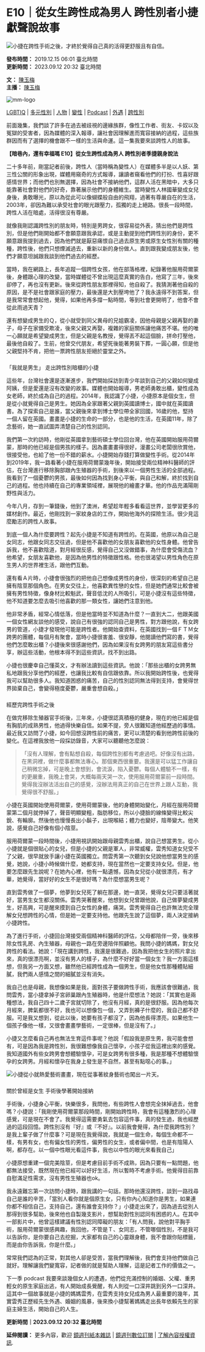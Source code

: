 # E10｜從女生跨性成為男人 跨性別者小捷獻聲說故事

![小捷在跨性手術之後，才終於覺得自己真的活得更舒服且有自信。](https://v3-statics.mirrormedia.mg/images/20191210132745-3d7267e2962e4374fb1139f419e4d8a8-w2400.jpg)

**發布時間：** 2019.12.15 06:01 臺北時間  
**更新時間：** 2023.09.12 20:32 臺北時間  

**文：** [陳玉梅](https://www.mirrormedia.mg/author/347)  
**主播：** [陳玉梅](https://www.mirrormedia.mg/author/347)  

![mm-logo](/_next/image?url=%2Fimages-next%2Flogo-circle%402x.png&w=64&q=75)

[LGBTIQ](https://www.mirrormedia.mg/tag/lgbtiq) | [多元性別](https://www.mirrormedia.mg/tag/yuan-6) | [人物](https://www.mirrormedia.mg/tag/57f3944ea89ee20d00cc4b79) | [變性](https://www.mirrormedia.mg/tag/5853985624c3ea0d004d686a) | [Podcast](https://www.mirrormedia.mg/tag/podcast) | [外遇](https://www.mirrormedia.mg/tag/589427ae3c1f950d00ce5032) | [跨性別](https://www.mirrormedia.mg/tag/584e9a404d49730e00a66cf8) 

前面幾集，我們談了許多在過去被歧視的邊緣族群，像性工作者、街友、卡奴以及冤獄的受害者，因為媒體的深入報導，讓社會因理解進而寬容接納的過程，這些族群因而有了選擇的機會跟不一樣的生活與命運。這一集我要來談跨性人的故事。

**【暗巷內，還有幸福嗎 E10】從女生跨性成為男人 跨性別者季捷親身說法**

二十多年前，剛當記者前後，跨性人（當時稱為變性人）在媒體多半是以人妖、第三性公關的形象出現，媒體用窺奇的方式報導，讓讀者窺看他們的打扮、性喜好跟感情世界；而他們也別無選擇，因為社會不接納他們，這群人活在黑暗中，大多只能靠著社會對他們的好奇，靠著展示他們的身體維生。當時變性人林國華變成女兒身後，勇敢曝光，原以為從此可以像蝴蝶般自由的飛翔，過著有尊嚴自在的生活，2003年，卻因為難以承受社會的眼光跟壓力，孤獨的走上絕路。很長一段時間，跨性人活在暗處，活得很沒有尊嚴。

就像我剛認識跨性別的朋友時，特別是男跨女，很容易從外表，猜出他們是跨性別，但是他們剛開始都不會願意跟我承認，或是主動提到他們跨性別的身份，更不願意跟我提到過去，因為他們就是厭惡痛恨自己過去原生男或原生女性別有關的種種，跨性後，他們只想煙滅過去，重新以新的身份做人。直到跟我變成朋友後，他們才願意坦誠跟我談到他們過去的經歷。

當時，我在網路上，長年追蹤一個跨性女孩，他在部落格裡，紀錄著他服用荷爾蒙後，身體跟心理的改變，當時媒體從不曾出現這麼真實的告白，他寫了三年，後來卻停了，再也沒有更新。後來從跨性朋友那裡得知，他自殺了。我猜測著他自殺的原因，是不是社會跟家庭的壓力，最後還是大到壓垮他了？我永遠得不到答案，但是我常常會想起他，覺得，如果他再多撐一點時間，等到社會更開明了，他會不會從此雨過天青？

還有想變成男生的Ｑ，從小就受到同父異母的兄姐霸凌，因他母親是父親再娶的妻子，母子在家備受欺凌，後來父親又再娶，複雜的家庭關係讓他痛苦不堪。他的唯一心願就是希望變成男生，但是父親是名教授，覺得丟不起這個臉，拼命打壓他，最後他自殺了。生前，他曾交代朋友，希望死後能著男裝下葬，一圓心願，但是他父親堅持不肯，把他一票跨性朋友拒絕於靈堂之外。

### 

「我就是男生」 走出跨性別暗櫃的小捷

這些年，台灣社會還是逐漸進步，我們開始採訪到青少年談到自己的父親如何變成阿姨，但是愛還是沒有改變的故事。媒體也開始報導，男老師勇敢出櫃，變性成為女老師，終於成為自己的過程。2014年，我認識了小捷，小捷原本是個女生，但是從小就覺得自己是男生。她因為全家跟著父親到英國讀博士，國中就在英國讀書。為了探索自己是誰，當父親後來拿到博士學位帶全家回國，16歲的他，堅持一個人留在英國。畫畫是小捷的生命的一部分，也是他的生活，在英國11年，除了念藝術，她一直試圖弄清楚自己的性別認同。

我們第一次約訪時，他剛從英國拿到藝術碩士學位回台灣，他在英國開始服用荷爾蒙，那時的他已經是個男孩的樣子。因為畫畫畫得很好，漫畫公司老闆很欣賞他，很接受他，也給了他一份不錯的薪水。小捷開始存錢打算做變性手術。從2014年到2019年，我一路看著小捷在服用荷爾蒙幾年後，開始接受兩位精神科醫師的評估，在台灣進行移除胸部跟內生殖器的手術，到後來以一個男性生活的全部過程。我看到了一個憂鬱的男孩，最後如何因為找到身心平衡，與自己和解，終於找到自己的過程。他也持續在自己的專業領域裡，展現他的繪畫才華。他的作品充滿陽剛野性與活力。

今年八月，存到一筆錢後，他到了澳洲，希望趁年輕多看看這世界，並學習更多的媒材創作。最近，他剛找到一家紋身店的工作，開始他海外的探險生活。很少見這麼勵志的跨性人故事。

到底一個人為什麼要跨性？起先小捷是不知道有跨性的。在英國，他原以為自己是女同志，他跟女同志交往過，但是他不喜歡他的女朋友喜歡他的女性身體。他曾告訴我，他不喜歡陰道，對月經很反感，覺得自己又沒做錯事，為什麼會受傷流血？他希望，女朋友喜歡他，是因為他男性的特徵跟性格。他也很渴望以男性角色在原生男人的世界裡生活，跟他們互動。

還有看Ａ片時，小捷會很強烈的把他自己想像成男性的身份，很深刻的希望自己是擁有陰莖那個角色。在男女交往上，他喜歡異性戀的女性，但是她們通常比較會被擁有男性特徵，像身材比較魁武，聲音低沈的人所吸引，可是小捷沒有這些特徵，他不知道要怎麼去吸引他喜歡的那一類女性，讓她們注意到他。

他非常矛盾，經常心情低落，但是他當時並不知道為什麼？一直到大二，他跟美國一個女性網友談他的感受，說自己有很強的認同自己是男性，對方跟他說，有女跨男的管道，小捷才發現他可能是跨性者。他開始查資料，在英國找到一個ＦＴＭ女跨男的團體，每個月有聚會，當時小捷很害羞、很安靜，他閱讀他們寫的書，覺得他們怎麼敢出櫃？小捷後來很感謝他們，因為如果沒有女跨男的朋友寫這些書分享，辦這些活動，他根本得不到這些資訊，找不到出路。

小捷也很慶幸自己懂英文，才有辦法讀到這些資訊。他說：「那些出櫃的女跨男無私地跟我分享他們的經歷，也讓我比較有自信跟依靠。所以我開始跨性後，也覺得我可以幫助很多人。我知道困惑的痛苦，自己的性別認同無法得到支持，會覺得世界拋棄自己，會變得極度憂鬱，嚴重會想自殺。」

### 

經歷完跨性手術之後

在做完移除生殖器官手術後，三年來，小捷很認真積極的健身，現在的他已經是個有胸肌的成熟男性，他過得快樂自信。如果不提，旁人很難知道他經歷過的事情。最近我又訪問了小捷，如今回想沒跨性前的痛苦，更可以清楚的看到他跨性前後的變化。在這裡我放他一段採訪錄音，大家可以聽聽他怎麼說：

> 「沒有人理解，會有點想自殺，每個跨性別都有考慮過吧。好像沒有出路，在黑洞裡，做什麼事都無法專心。那個東西很重要。我還是可以猛工作讓自己稍微忘掉，可是晚上會想到，會流淚，陷入憂鬱。每個人體驗不一樣，有的更嚴重，我晚上會哭，大概每兩天哭一次，使用服用荷爾蒙前一段時間。覺得我沒辦法活出自己的感覺，沒辦法用真正的自己在世界上跟人互動，我覺得很不舒服。」

小捷在英國開始使用荷爾蒙，使用荷爾蒙後，他的身體開始變化，月經在服用荷爾蒙第二個月就停掉了，聲音明顯變粗，脂肪移位，所以小捷臉的線條變得比較尖銳、有輪廓。然後他也慢慢長出小鬍子，出現喉結；體力也變好，陰蒂變大。他笑說，感覺自己好像有個小陰莖。

服用荷爾蒙一段時間後，小捷用視訊開始跟母親雲秀出櫃，說自己想當男生。從小小捷就是個很貼心的女兒，但是小捷的父親是軍人，非常威權，雲秀知道女兒受不了父親，很早就放手讓小捷在英國獨立。問雲秀第一次聽到女兒說他想當男生的感覺，她說，小捷小時候做什麼，她都支持，現在當然也一定要支持女兒。但是，他要怎麼跟先生說呢？在她內心裡，他有一點遺憾，因為女兒從小就很漂亮，有才華，她覺得，當好好的女生不是很好嗎？為什麼想當男生呢？

直到雲秀做了一個夢，他夢到女兒死了躺在那邊，她一直哭，覺得女兒只要活著就好，當男生女生都沒關係。雲秀哭著醒來，他想到女兒曾跟他說，自己做夢變成男生，好高興，可是醒來摸到自己女性的身體，痛哭。雲秀覺得自己也許無法完全理解女兒想跨性的心情，但是她一定要支持他。他跟先生說了這個夢，兩人決定接納小捷跨性。

為了進行手術，小捷回台灣接受兩個精神科醫師的評估，父母都陪伴一旁，後來移除女性乳房、內生殖器，母親也一路在旁邊陪伴照顧他。我問小捷的媽媽，對女兒跨性的看法。她說：「現在講到跨性，我還是很難過，因為我把他女生的照片拿出來，真的很漂亮啊，並沒有男人的樣子，為什麼不好好當一個女生？我一方面這樣想，但我另一方面又想，雖然他已經跨性成為一個男生，但是他女性那種體貼細膩，我們兩人感情之間的細膩並沒有消失。

我自己也是母親，我想像如果是我，面對孩子要做跨性手術，我應該會很難過，我問雲秀，當小捷拿掉子宮卵巢跟內生殖器時，他是什麼想法？她説：「其實也是兩種想法，我自己四十二歲子宮就切除了，他沒有月經，真的是很舒服。因為他每次月經來，脾氣都很不好，我也可以想像包一個，又弄到褲子什麼的，我自己都不舒服。可是我又想到，從此以後，她要有孩子都沒了，因為他長得漂亮，如果他生一個孩子像他一樣，又很會畫畫學藝術，一定很棒，但是沒有了。」

小捷又怎麼看自己再也無法生育這件事呢？他説「假設我是原生男，我可能會想有，可是因為我是跨性別，我很難想像我自己懷孕，小孩子從我這裡出來的感覺。我知道國外有些女跨男會想體驗懷孕，可是女跨男有很多種，我是那種不想體驗懷孕的女跨男。月經和懷孕在我身上發生是不自然，甚至有點噁心的事。」

![小捷從小就熱愛藝術畫畫，現在從事著紋身藝術也闖出一片天。](https://unpkg.com/@mirrormedia/lilith-draft-renderer@1.3.4-beta.3/lib/public/845924188760371aa28efbb3dea99d01.gif)

### 

關於曾經是女生 手術後學著開始接納

手術後，小捷身心平衡，快樂很多，我問他，有些跨性人會想完全抹掉過去，他會嗎？小捷説：「我剛使用荷爾蒙那段時間，剛開始跨性時，我會有這種激烈的心理感覺，可是現在不會了。我覺得這需要勇氣去包容這件事，真的發生過，我也經歷過的這段回憶。跨性別沒有『好』或『不好』。以前我會覺得，為什麼我跨性別？是我上輩子做了什麼事？可是現在我覺得說，我就是一個生命，每個生命都不一樣，有男有女，也有偏女性的男性，偏男性的女生，或者偏中間，也是有陰陽人啊，都存在。以一個中性眼光看這件事，我也以中性的眼光來看我自己」

小捷原想重建一個完美陰莖，但是考慮目前手術不成熟，因為只要有一點問題，他都無法接受，既然現在他已經可以好好生活，所以暫時不考慮手術。他覺得目前靠自慰滿足性需求，沒有男性生殖器也ok。

我永遠難忘第一次訪問小捷時，跟我講的一句話，那時他還沒跨性，談到一路找尋自己是誰的辛苦，「當別人看你就是個原生女，只有你內心知道你是男生，如果連你都不相信自己，支持自己，還有誰會支持你？」小捷走出來了，因為過去從別人那得到很多幫助，後來他也自製幾支影片，想幫助對性別認同有困惑的人。在其中一部影片中，他曾這樣建議有性別認同障礙的朋友：「有人問我，說他對平胸手術，服用荷爾蒙很感興趣，我回他，不管是Ｔ、女同志，不管哪個性別，不是我可以告訴你，是你要自己去挖掘，大家都有自己的心靈跟身體，我不會跟你貼標籤，而是由你告訴我，你是什麼。」

常常我們認為的正常，對其他人卻是受苦，當我們理解後，我們會支持他們做自己就好。理解讓我們變寬容，記者做的就是幫助人理解，這是記者工作的價值之一。

下一季 podcast 我要來談幾個女人的遭遇，他們從充滿控制的婚姻、父權、重男輕女的原生家庭出逃，有人開始成長覺醒，有人則從一口深井跳到另外一口深井。這其中一個故事就是小捷的媽媽雲秀，在雲秀支持女兒成為男人最重要的幾年，其實雲秀正歷經先生外遇、婚姻的風暴，後來換小捷幫著媽媽走出長年依賴先生的家庭主婦生活，開始自己的人生。

**更新時間｜2023.09.12 20:32 臺北時間**  

**延伸閱讀：** 更多內容，歡迎 [鏡週刊紙本雜誌](https://www.mirrormedia.mg/papermag) | [鏡週刊數位訂閱](https://www.mirrormedia.mg/subscribe) | [了解內容授權資訊](https://www.mirrormedia.mg/story/webauthorize).
<!-- tcd_original_link https://www.mirrormedia.mg/story/20191210cul501 -->
